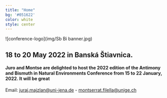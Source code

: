 ```yaml
---
title: "Home"
bg: '#051622'
color: white
style: center
---
```

![conference-logo](img/Sb Bi banner.jpg)
## 18 to 20 May 2022 in Banská Štiavnica.
#### Juro and Montse are delighted to host the 2022 edition of the Antimony and Bismuth in Natural Environments Conference from 15 to 22 January, 2022. It will be great

<p>Email: <a href = "mailto: juraj.majzlan@uni-jena.de">juraj.majzlan@uni-jena.de</a>  - <a href = "mailto: montserrat.filella@unige.ch">montserrat.filella@unige.ch</a></p>
